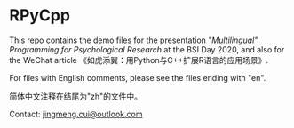 # RPyCpp
This repo contains the demo files for the presentation *"Multilingual" Programming for Psychological Research* at the BSI Day 2020, and also for the WeChat article 《如虎添翼：用Python与C++扩展R语言的应用场景》.

For files with English comments, please see the files ending with "en".

简体中文注释在结尾为"zh"的文件中。

Contact: jingmeng.cui@outlook.com
